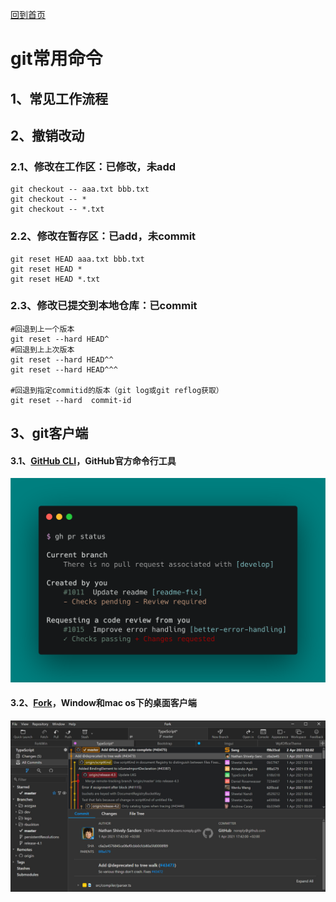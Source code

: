 [回到首页](../README.md)

# git常用命令

## 1、常见工作流程

## 2、撤销改动

### 2.1、修改在工作区：已修改，未add

```
git checkout -- aaa.txt bbb.txt
git checkout -- *
git checkout -- *.txt
```

### 2.2、修改在暂存区：已add，未commit

```
git reset HEAD aaa.txt bbb.txt
git reset HEAD *
git reset HEAD *.txt
```

### 2.3、修改已提交到本地仓库：已commit

```
#回退到上一个版本
git reset --hard HEAD^
#回退到上上次版本
git reset --hard HEAD^^
git reset --hard HEAD^^^

#回退到指定commitid的版本（git log或git reflog获取）
git reset --hard  commit-id
```



## 3、git客户端

#### 3.1、[GitHub CLI](https://github.com/cli/cli#github-cli)，GitHub官方命令行工具

![screenshot of gh pr status](../imgs/84171218-327e7a80-aa40-11ea-8cd1-5177fc2d0e72.png)

#### 3.2、[Fork](https://git-fork.com/)，Window和mac os下的桌面客户端

![image 1](../imgs/image1Win.jpg)


